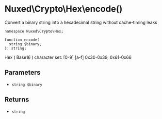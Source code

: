 # Nuxed\\Crypto\\Hex\\encode()




Convert a binary string into a hexadecimal string without cache-timing
leaks




``` Hack
namespace Nuxed\Crypto\Hex;

function encode(
  string $binary,
): string;
```




Hex ( Base16 ) character set:
[0-9]      [a-f]
0x30-0x39, 0x61-0x66




## Parameters




+ ` string $binary `




## Returns




* ` string `